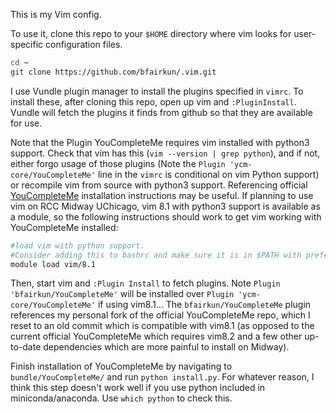 This is my Vim config.

To use it, clone this repo to your `$HOME` directory where vim looks for user-specific configuration files.

```bash
cd ~
git clone https://github.com/bfairkun/.vim.git
```

I use Vundle plugin manager to install the plugins specified in `vimrc`. To install these, after cloning this repo, open up vim and `:PluginInstall`. Vundle will fetch the plugins it finds from github so that they are available for use.

Note that the Plugin YouCompleteMe requires vim installed with python3 support. Check that vim has this (`vim --version | grep python`), and if not, either forgo usage of those plugins (Note the `Plugin 'ycm-core/YouCompleteMe'` line in the `vimrc` is conditional on vim Python support) or recompile vim from source with python3 support. Referencing official [YouCompleteMe](https://github.com/ycm-core/YouCompleteMe) installation instructions may be useful. If planning to use vim on RCC Midway UChicago, vim 8.1 with python3 support is available as a module, so the following instructions should work to get vim working with YouCompleteMe installed:

```bash
#load vim with python support.
#Consider adding this to bashrc and make sure it is in $PATH with preference over other vim binaries
module load vim/8.1
```

Then, start vim and `:Plugin Install` to fetch plugins. Note  `Plugin 'bfairkun/YouCompleteMe'` will be installed over `Plugin 'ycm-core/YouCompleteMe'` if using vim8.1...  The `bfairkun/YouCompleteMe` plugin references my personal fork of the official YouCompleteMe repo, which I reset to an old commit which is compatible with vim8.1 (as opposed to the current official YouCompleteMe which requires vim8.2 and a few other up-to-date dependencies which are more painful to install on Midway). 

Finish installation of YouCompleteMe by navigating to `bundle/YouCompleteMe/` and run `python install.py`. For whatever reason, I think this step doesn't work well if you use python included in miniconda/anaconda. Use `which python` to check this.

